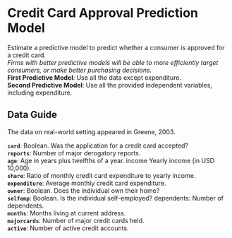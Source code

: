 # **Credit Card Approval Prediction Model**
Estimate a predictive model to predict whether a consumer is approved for a credit card.    
*Firms with better predictive models will be able to more efficiently target consumers, or make better purchasing decisions.*    
**First Predictive Model**: Use all the data except expenditure.    
**Second Predictive Model**: Use all the provided independent variables, including expenditure. 


## **Data Guide**
The data on real-world setting appeared in Greene, 2003.

**`card`**: Boolean. Was the application for a credit card accepted?  
**`reports`**: Number of major derogatory reports.  
**`age`**: Age in years plus twelfths of a year. income Yearly income (in USD 10,000).  
**`share`**: Ratio of monthly credit card expenditure to yearly income.   
**`expenditure`**: Average monthly credit card expenditure.     
**`owner`**: Boolean. Does the individual own their home?   
**`selfemp`**: Boolean. Is the individual self-employed? dependents: Number of dependents.  
**`months`**: Months living at current address.   
**`majorcards`**: Number of major credit cards held.  
**`active`**: Number of active credit accounts.
